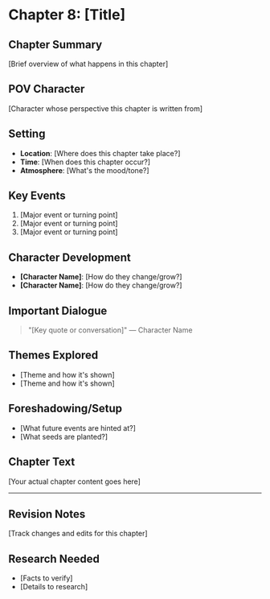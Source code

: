 # Chapter 8: [Title]

## Chapter Summary
[Brief overview of what happens in this chapter]

## POV Character
[Character whose perspective this chapter is written from]

## Setting
- **Location**: [Where does this chapter take place?]
- **Time**: [When does this chapter occur?]
- **Atmosphere**: [What's the mood/tone?]

## Key Events
1. [Major event or turning point]
2. [Major event or turning point]
3. [Major event or turning point]

## Character Development
- **[Character Name]**: [How do they change/grow?]
- **[Character Name]**: [How do they change/grow?]

## Important Dialogue
> "[Key quote or conversation]"
> — Character Name

## Themes Explored
- [Theme and how it's shown]
- [Theme and how it's shown]

## Foreshadowing/Setup
- [What future events are hinted at?]
- [What seeds are planted?]

## Chapter Text

[Your actual chapter content goes here]

---

## Revision Notes
[Track changes and edits for this chapter]

## Research Needed
- [Facts to verify]
- [Details to research]